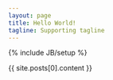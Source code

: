 ```yaml
---
layout: page
title: Hello World!
tagline: Supporting tagline
---
```

{% include JB/setup %}

{{ site.posts[0].content }}


